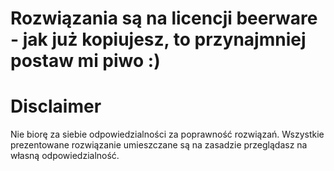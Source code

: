 # Rozwiązania są na licencji beerware - jak już kopiujesz, to przynajmniej postaw mi piwo :)

# Disclaimer
Nie biorę za siebie odpowiedzialności za poprawność rozwiązań. Wszystkie prezentowane
rozwiązanie umieszczane są na zasadzie przeglądasz na własną odpowiedzialność.
